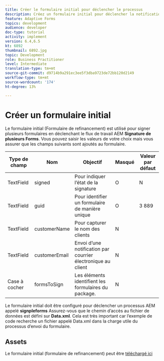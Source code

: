 ```yaml
---
title: Créer le formulaire initial pour déclencher le processus
description: Créez un formulaire initial pour déclencher la notification par courrier électronique pour début du processus de signature.
feature: Adaptive Forms
topics: development
audience: developer
doc-type: tutorial
activity: implement
version: 6.4,6.5
kt: 6892
thumbnail: 6892.jpg
topic: Development
role: Business Practitioner
level: Intermediate
translation-type: tm+mt
source-git-commit: d9714b9a291ec3ee5f3dba9723de72bb120d2149
workflow-type: tm+mt
source-wordcount: '174'
ht-degree: 13%

---
```



# Créer un formulaire initial

Le formulaire initial (Formulaire de refinancement) est utilisé pour signer plusieurs formulaires en déclenchant le flux de travail AEM **Signature de plusieurs Forms**. Vous pouvez saisir les valeurs de votre choix mais vous assurer que les champs suivants sont ajoutés au formulaire.



| Type de champ | Nom | Objectif | Masqué | Valeur par défaut |
------------------------|---------------------------------------|--------------------|--------|-----------------
| TextField | signed | Pour indiquer l’état de la signature | O | N |
| TextField | guid | Pour identifier un formulaire de manière unique | O | 3 889 |
| TextField | customerName | Pour capturer le nom des clients | N |
| TextField | customerEmail | Envoi d’une notification par courrier électronique au client | N |
| Case à cocher | formsToSign | Les éléments identifient les formulaires du package. | N |



Le formulaire initial doit être configuré pour déclencher un processus AEM appelé **signpleforms**
Assurez-vous que le chemin d’accès au fichier de données est défini sur **Data.xml**. Cela est très important car l’exemple de code recherche un fichier appelé Data.xml dans la charge utile du processus d’envoi du formulaire.

## Assets

Le formulaire initial (formulaire de refinancement) peut être [téléchargé ici](assets/refinance-form.zip)






